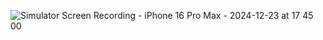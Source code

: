 ![Simulator Screen Recording - iPhone 16 Pro Max - 2024-12-23 at 17 45 00](https://github.com/user-attachments/assets/6b802761-baec-459d-9f6b-9ee7b272984a)
